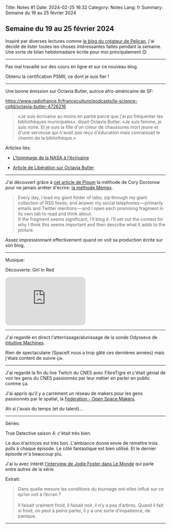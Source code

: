 Title: Notes #1
Date: 2024-02-25 16:32
Category: Notes
Lang: fr
Summary: Semaine du 19 au 25 février 2024

## Semaine du 19 au 25 février 2024

Inspiré par diverses lectures comme [le blog du créateur de Pelican](https://blog.notmyidea.org/journal/index.html), j'ai décidé de lister toutes les choses intéressantes faites pendant la semaine. Une sorte de bilan hebdomadaire écrite pour moi principalement 😊

---

Pas mal travaillé sur des cours en ligne et sur ce nouveau blog.

Obtenu la certification PSMII, ce dont je suis fier !

---
Une bonne émission sur Octavia Butler, autrice afro-américaine de SF:

https://www.radiofrance.fr/franceculture/podcasts/la-science-cqfd/octavia-butler-4726216

> «Je suis écrivaine au moins en partie parce que j'ai pu fréquenter les bibliothèques municipales», disait Octavia Butler. «Je suis femme, je suis noire. Et je suis la fille d'un cireur de chaussures mort jeune et d'une serveuse qui n'avait pas reçu d'éducation mais connaissait le chemin de la bibliothèque.»

Articles liés:

* [L'hommage de la NASA à l'écrivaine](https://www.numerama.com/sciences/693671-perseverance-la-nasa-rend-hommage-a-lecrivaine-de-sf-octavia-butler.html)

* [Article de Libération sur Octavia Butler](https://www.liberation.fr/debats/2019/11/21/octavia-butler-le-roman-noir-de-la-science-fiction_1764773/)

---

J'ai découvert grâce à [cet article de Ploum](https://ploum.net/2024-02-22-metablogging-lectures-gemini-spatial.html) la méthode de Cory Doctorow pour ne jamais arrêter d'écrire: [la méthode Memex](https://pluralistic.net/2021/05/09/the-memex-method/). 

> Every day, I load my giant folder of tabs; zip through my giant collection of RSS feeds; and answer my social telephones — primarily emails and Twitter mentions — and I open each promising fragment in its own tab to read and think about.  
If the fragment seems significant, I’ll blog it: I’ll set out the context for why I think this seems important and then describe what it adds to the picture.

Assez impressionnant effectivement quand on voit sa production écrite sur son blog.

---

Musique:

Découverte: Girl In Red

<iframe style="border-radius:12px" src="https://open.spotify.com/embed/track/6IPwKM3fUUzlElbvKw2sKl?utm_source=generator" width="50%" height="152" frameBorder="0" allowfullscreen="" allow="autoplay; clipboard-write; encrypted-media; fullscreen; picture-in-picture" loading="lazy"></iframe>

---

J'ai regardé en direct l'atterrissage/alunissage de la sonde Odysseus de [Intuitive Machines](https://www.intuitivemachines.com/im-1). 

Rien de spectaculaire (SpaceX nous a trop gâté ces dernières années) mais j'étais content de suivre ça.

---

J'ai regardé la fin du live Twitch du CNES avec FibreTigre et c'était génial de voir les gens du CNES passionnés par leur métier en parler en public comme ça.

J'ai appris qu'il y a carrément un réseau de makers pour les gens passionnés par le spatial, la [Federation - Open Space Makers](https://www.federation-openspacemakers.com/fr/#home-intro).

Ah si j'avais du temps (et du talent)...

---

Séries:

True Detective saison 4: c'était très bien.

Le duo d'actrices est très bon. L'ambiance donne envie de remettre trois pulls à chaque épisode. Le côté fantastique est bien utilisé. Et le dernier épisode m'a beaucoup plu.

J'ai lu avec intérêt [l'interview de Jodie Foster dans Le Monde](https://www.lemonde.fr/culture/article/2024/02/15/jodie-foster-actrice-dans-true-detective-je-suis-un-temoin-du-cinema-americain_6216569_3246.html) qui parle entre autres de la série.

Extrait:
> Dans quelle mesure les conditions du tournage ont-elles influé sur ce qu’on voit à l’écran ? <br/><br/> 
Il faisait vraiment froid, il faisait noir, il n’y a pas d’arbres. Quand il fait si froid, on peut à peine parler, il y a une sorte d’impatience, de panique.

---
